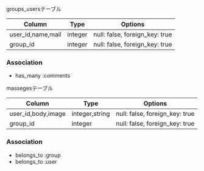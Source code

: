 
groups_usersテーブル

|Column|Type|Options|
|------|----|-------|
|user_id,name,mail|integer|null: false, foreign_key: true|
|group_id|integer|null: false, foreign_key: true|

### Association
- has_many :comments

massegesテーブル

|Column|Type|Options|
|------|----|-------|
|user_id,body,image|integer,string|null: false, foreign_key: true|
|group_id|integer|null: false, foreign_key: true|

### Association
- belongs_to :group
- belongs_to :user
